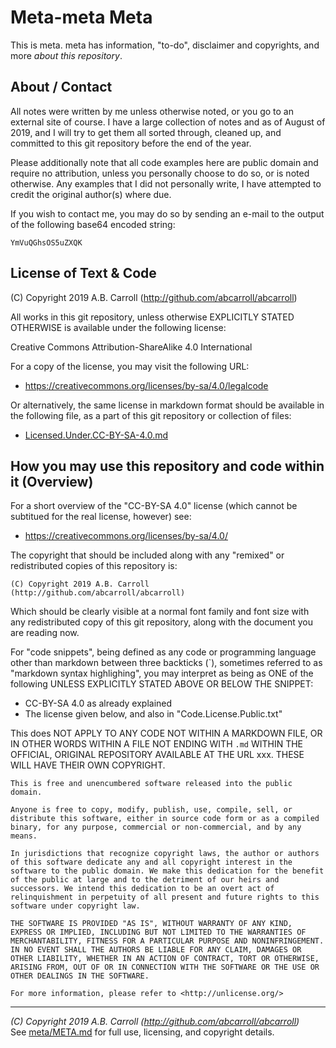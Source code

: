 # Meta-meta Meta

This is meta.  meta has information, "to-do", disclaimer and copyrights, and more _about this repository_.

## About / Contact

All notes were written by me unless otherwise noted, or you go to an external site of course.  I have a large collection
of notes and as of August of 2019, and I will try to get them all sorted through, cleaned up, and committed to this git 
repository before the end of the year.  

Please additionally note that all code examples here are public domain and require no attribution, unless you personally
choose to do so, or is noted otherwise.  Any examples that I did not personally write, I have attempted to credit the 
original author(s) where due.

If you wish to contact me, you may do so by sending an e-mail to the output of the following base64 encoded string:

`YmVuQGhsOS5uZXQK`

## License of Text & Code

(C) Copyright 2019 A.B. Carroll (http://github.com/abcarroll/abcarroll)

All works in this git repository, unless otherwise EXPLICITLY STATED 
OTHERWISE is available under the following license:

Creative Commons Attribution-ShareAlike 4.0 International

For a copy of the license, you may visit the following URL:
 - https://creativecommons.org/licenses/by-sa/4.0/legalcode

Or alternatively, the same license in markdown format should be available in the 
following file, as a part of this git repository or collection of files:

 - [Licensed.Under.CC-BY-SA-4.0.md](Licensed.Under.CC-BY-SA-4.0.md)  


## How you may use this repository and code within it (Overview)

For a short overview of the "CC-BY-SA 4.0" license (which cannot be subtitued 
for the real license, however) see:

 - https://creativecommons.org/licenses/by-sa/4.0/

The copyright that should be included along with any "remixed" or redistributed 
copies of this repository is: 

    (C) Copyright 2019 A.B. Carroll (http://github.com/abcarroll/abcarroll)

Which should be clearly visible at a normal font family and font size with any
redistributed copy of this git repository, along with the document you are 
reading now.

For "code snippets", being defined as any code or programming language other 
than markdown between three backticks (`), sometimes referred to as 
"markdown syntax highlighing", you may interpret as being as ONE of the 
following UNLESS EXPLICITLY STATED ABOVE OR BELOW THE SNIPPET: 

 - CC-BY-SA 4.0 as already explained
 - The license given below, and also in "Code.License.Public.txt"
 
This does NOT APPLY TO ANY CODE NOT WITHIN A MARKDOWN FILE, OR IN OTHER WORDS
WITHIN A FILE NOT ENDING WITH `.md` WITHIN THE OFFICIAL, ORIGINAL REPOSITORY
AVAILABLE AT THE URL xxx.  THESE WILL HAVE THEIR OWN COPYRIGHT.  


    This is free and unencumbered software released into the public domain.
    
    Anyone is free to copy, modify, publish, use, compile, sell, or
    distribute this software, either in source code form or as a compiled
    binary, for any purpose, commercial or non-commercial, and by any
    means.
    
    In jurisdictions that recognize copyright laws, the author or authors
    of this software dedicate any and all copyright interest in the
    software to the public domain. We make this dedication for the benefit
    of the public at large and to the detriment of our heirs and
    successors. We intend this dedication to be an overt act of
    relinquishment in perpetuity of all present and future rights to this
    software under copyright law.
    
    THE SOFTWARE IS PROVIDED "AS IS", WITHOUT WARRANTY OF ANY KIND,
    EXPRESS OR IMPLIED, INCLUDING BUT NOT LIMITED TO THE WARRANTIES OF
    MERCHANTABILITY, FITNESS FOR A PARTICULAR PURPOSE AND NONINFRINGEMENT.
    IN NO EVENT SHALL THE AUTHORS BE LIABLE FOR ANY CLAIM, DAMAGES OR
    OTHER LIABILITY, WHETHER IN AN ACTION OF CONTRACT, TORT OR OTHERWISE,
    ARISING FROM, OUT OF OR IN CONNECTION WITH THE SOFTWARE OR THE USE OR
    OTHER DEALINGS IN THE SOFTWARE.
    
    For more information, please refer to <http://unlicense.org/>


---
*(C) Copyright 2019 A.B. Carroll (http://github.com/abcarroll/abcarroll)*  \
See [meta/META.md](meta/META.md) for full use, licensing, and copyright details.